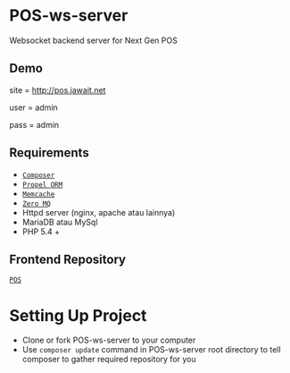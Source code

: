 POS-ws-server
=============

Websocket backend server for Next Gen POS

## Demo

site = http://pos.jawait.net

user = admin

pass = admin

## Requirements
 - [`Composer`](https://getcomposer.org/)
 - [`Propel ORM`](http://propelorm.org/)
 - [`Memcache`](http://memcached.org/)
 - [`Zero MQ`](http://zeromq.org/)
 - Httpd server (nginx, apache atau lainnya)
 - MariaDB atau MySql
 - PHP 5.4 +
 
## Frontend Repository
 
 [`POS`](https://github.com/nicklaros/POS)
 
# Setting Up Project
 
 - Clone or fork POS-ws-server to your computer
 - Use `composer update` command in POS-ws-server root directory to tell composer to gather 
   required repository for you
